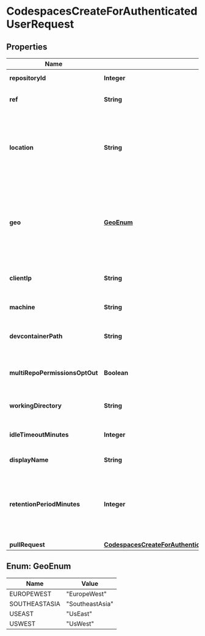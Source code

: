 

# CodespacesCreateForAuthenticatedUserRequest


## Properties

| Name | Type | Description | Notes |
|------------ | ------------- | ------------- | -------------|
|**repositoryId** | **Integer** | Repository id for this codespace |  |
|**ref** | **String** | Git ref (typically a branch name) for this codespace |  [optional] |
|**location** | **String** | The requested location for a new codespace. Best efforts are made to respect this upon creation. Assigned by IP if not provided. |  [optional] |
|**geo** | [**GeoEnum**](#GeoEnum) | The geographic area for this codespace. If not specified, the value is assigned by IP. This property replaces &#x60;location&#x60;, which is being deprecated. |  [optional] |
|**clientIp** | **String** | IP for location auto-detection when proxying a request |  [optional] |
|**machine** | **String** | Machine type to use for this codespace |  [optional] |
|**devcontainerPath** | **String** | Path to devcontainer.json config to use for this codespace |  [optional] |
|**multiRepoPermissionsOptOut** | **Boolean** | Whether to authorize requested permissions from devcontainer.json |  [optional] |
|**workingDirectory** | **String** | Working directory for this codespace |  [optional] |
|**idleTimeoutMinutes** | **Integer** | Time in minutes before codespace stops from inactivity |  [optional] |
|**displayName** | **String** | Display name for this codespace |  [optional] |
|**retentionPeriodMinutes** | **Integer** | Duration in minutes after codespace has gone idle in which it will be deleted. Must be integer minutes between 0 and 43200 (30 days). |  [optional] |
|**pullRequest** | [**CodespacesCreateForAuthenticatedUserRequestOneOf1PullRequest**](CodespacesCreateForAuthenticatedUserRequestOneOf1PullRequest.md) |  |  |



## Enum: GeoEnum

| Name | Value |
|---- | -----|
| EUROPEWEST | &quot;EuropeWest&quot; |
| SOUTHEASTASIA | &quot;SoutheastAsia&quot; |
| USEAST | &quot;UsEast&quot; |
| USWEST | &quot;UsWest&quot; |



